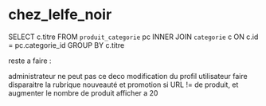 # chez_lelfe_noir
SELECT c.titre FROM `produit_categorie` pc INNER JOIN `categorie` c ON c.id = pc.categorie_id GROUP BY c.titre

reste a faire :

administrateur ne peut pas ce deco
modification du profil utilisateur
faire disparaitre la rubrique nouveauté et promotion si URL != de produit, et augmenter le nombre de produit afficher a 20
